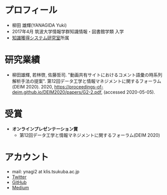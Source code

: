 # プロフィール
- 柳田 雄輝(YANAGIDA Yuki)
- 2017年4月 筑波大学情報学群知識情報・図書館学類 入学
- [知識獲得システム研究室](https://kasys.slis.tsukuba.ac.jp/)所属

# 研究業績
- 柳田雄輝, 若林啓, 佐藤哲司. "動画共有サイトにおけるコメント語彙の時系列解析手法の提案". 第12回データ工学と情報マネジメントに関するフォーラム(DEIM 2020). 2020, https://proceedings-of-deim.github.io/DEIM2020/papers/G2-2.pdf, (accessed 2020-05-05).

# 受賞
- **オンラインプレゼンテーション賞**
  - 第12回データ工学と情報マネジメントに関するフォーラム(DEIM 2020)

# アカウント
- mail: ynagi2 at klis.tsukuba.ac.jp
- [Twitter](https://twitter.com/antimony_sulfur)
- [GitHub](https://github.com/ynagi2)
- [Medium](https://medium.com/@ynagi2)